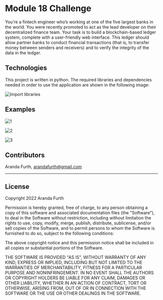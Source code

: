 # Module 18 Challenge

You’re a fintech engineer who’s working at one of the five largest banks in the world. You were recently promoted to act as the lead developer on their decentralized finance team. Your task is to build a blockchain-based ledger system, complete with a user-friendly web interface. This ledger should allow partner banks to conduct financial transactions (that is, to transfer money between senders and receivers) and to verify the integrity of the data in the ledger.


## Technologies
This project is written in python. The required libraries and dependencies needed in order to use the application are shown in the following image:

![Import libraries](https://github.com/arfylarfy/Module14Challenge/blob/master/images/imports.png)



## Examples

![1](https://github.com/arfylarfy/Module14Challenge/blob/master/images/1.png)

![2](https://github.com/arfylarfy/Module14Challenge/blob/master/images/2.png)

![3](https://github.com/arfylarfy/Module14Challenge/blob/master/Initial_algo.png)




## Contributors

Aranda Furth, arandafurth@gmail.com

---

## License

Copyright 2022 Aranda Furth

Permission is hereby granted, free of charge, to any person obtaining a copy of this software and associated documentation files (the "Software"), to deal in the Software without restriction, including without limitation the rights to use, copy, modify, merge, publish, distribute, sublicense, and/or sell copies of the Software, and to permit persons to whom the Software is furnished to do so, subject to the following conditions:

The above copyright notice and this permission notice shall be included in all copies or substantial portions of the Software.

THE SOFTWARE IS PROVIDED "AS IS", WITHOUT WARRANTY OF ANY KIND, EXPRESS OR IMPLIED, INCLUDING BUT NOT LIMITED TO THE WARRANTIES OF MERCHANTABILITY, FITNESS FOR A PARTICULAR PURPOSE AND NONINFRINGEMENT. IN NO EVENT SHALL THE AUTHORS OR COPYRIGHT HOLDERS BE LIABLE FOR ANY CLAIM, DAMAGES OR OTHER LIABILITY, WHETHER IN AN ACTION OF CONTRACT, TORT OR OTHERWISE, ARISING FROM, OUT OF OR IN CONNECTION WITH THE SOFTWARE OR THE USE OR OTHER DEALINGS IN THE SOFTWARE.
